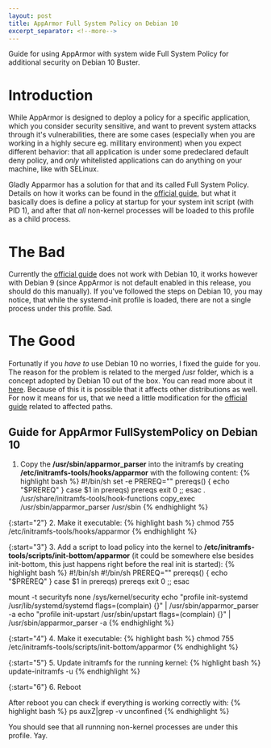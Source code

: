 ```yaml
---
layout: post
title: AppArmor Full System Policy on Debian 10
excerpt_separator: <!--more-->
---
```

Guide for using AppArmor with system wide Full System Policy for additional security on Debian 10 Buster.

# Introduction

While AppArmor is designed to deploy a policy for a specific application, which you consider security sensitive, and want to prevent system attacks through it's vulnerabilities, there are some cases (especially when you are working in a highly secure eg. millitary environment) when you expect different behavior: that all application is under some predeclared default deny policy, and *only* whitelisted applications can do anything on your machine, like with SELinux.

Gladly Apparmor has a solution for that and its called Full System Policy. Details on how it works can be found in the [official guide](https://gitlab.com/apparmor/apparmor/-/wikis/FullSystemPolicy), but what it basically does is define a policy at startup for your system init script (with PID 1), and after that *all* non-kernel processes will be loaded to this profile as a child process.

# The Bad
Currently the [official guide](https://gitlab.com/apparmor/apparmor/-/wikis/FullSystemPolicy) does not work with Debian 10, it works however with Debian 9 (since AppArmor is not default enabled in this release, you should do this manually). If you've followed the steps on Debian 10, you may notice, that while the systemd-init profile is loaded, there are not a single process under this profile. Sad.

# The Good
Fortunatly if you *have to* use Debian 10 no worries, I fixed the guide for you. The reason for the problem is related to the merged /usr folder, which is a concept adopted by Debian 10 out of the box. You can read more about it [here](https://www.freedesktop.org/wiki/Software/systemd/TheCaseForTheUsrMerge/). Because of this it is possible that it affects other distributions as well. For now it means for us, that we need a little modification for the [official guide](https://gitlab.com/apparmor/apparmor/-/wikis/FullSystemPolicy) related to affected paths. 

## Guide for AppArmor FullSystemPolicy on Debian 10
1. Copy the __/usr/sbin/apparmor_parser__ into the initramfs by creating __/etc/initramfs-tools/hooks/apparmor__ with the following content:
{% highlight bash %}
#!/bin/sh
set -e
PREREQ=""
prereqs()
{
    echo "$PREREQ"
}
case $1 in
    prereqs)
        prereqs
        exit 0
        ;;
esac
. /usr/share/initramfs-tools/hook-functions
copy_exec /usr/sbin/apparmor_parser /usr/sbin
{% endhighlight %}

{:start="2"}
2. Make it executable:
{% highlight bash %}
chmod 755 /etc/initramfs-tools/hooks/apparmor
{% endhighlight %}

{:start="3"}
3. Add a script to load policy into the kernel to __/etc/initramfs-tools/scripts/init-bottom/apparmor__ (it could be somewhere else besides init-bottom, this just happens right before the real init is started):
{% highlight bash %}
    #!/bin/sh
#!/bin/sh
PREREQ=""
prereqs()
{
        echo "$PREREQ"
}
case $1 in
prereqs)
        prereqs
        exit 0
        ;;
esac
 
mount -t securityfs none /sys/kernel/security
echo "profile init-systemd /usr/lib/systemd/systemd flags=(complain) {}" | /usr/sbin/apparmor_parser -a
echo "profile init-upstart /usr/sbin/upstart flags=(complain) {}" | /usr/sbin/apparmor_parser -a
{% endhighlight %}

{:start="4"}
4. Make it executable:
{% highlight bash %}
chmod 755 /etc/initramfs-tools/scripts/init-bottom/apparmor
{% endhighlight %}

{:start="5"}
5. Update initramfs for the running kernel:
{% highlight bash %}
update-initramfs -u
{% endhighlight %}

{:start="6"}
6. Reboot

After reboot you can check if everything is working correctly with:
{% highlight bash %}
ps auxZ|grep -v unconfined
{% endhighlight %}

You should see that all runnning non-kernel processes are under this profile. Yay.



